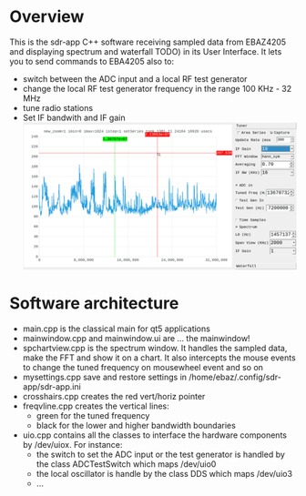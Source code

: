 # Overview

This is the sdr-app C++ software receiving sampled data from EBAZ4205 and displaying spectrum and waterfall TODO) in its User Interface.
It lets you to send commands to EBA4205 also to:
  * switch between the ADC input and a local RF test generator  
  * change the local RF test generator frequency in the range 100 KHz - 32 MHz
  * tune radio stations 
  * Set IF bandwith and IF gain  
  ![](../../docs/spectrum-0-32M-radio13670K.png)

# Software architecture
* main.cpp is the classical main for qt5 applications
* mainwindow.cpp and mainwindow.ui are ... the mainwindow!
* spchartview.cpp is the spectrum window. It handles the sampled data, make the FFT and show it on a chart. It also intercepts the mouse events to change the tuned frequency on mousewheel event and so on
* mysettings.cpp save and restore settings in /home/ebaz/.config/sdr-app/sdr-app.ini
* crosshairs.cpp creates the red vert/horiz pointer
* freqvline.cpp creates the vertical lines:
  * green for the tuned frequency
  * black for the lower and higher bandwidth boundaries
* uio.cpp contains all the classes to interface the hardware components by /dev/uiox. For instance:
  * the switch to set the ADC input or the test generator is handled by the class ADCTestSwitch which maps /dev/uio0
  * the local oscillator is handle by the class DDS which maps /dev/uio3
  * ...
